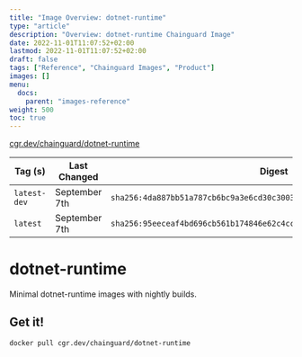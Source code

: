 ```yaml
---
title: "Image Overview: dotnet-runtime"
type: "article"
description: "Overview: dotnet-runtime Chainguard Image"
date: 2022-11-01T11:07:52+02:00
lastmod: 2022-11-01T11:07:52+02:00
draft: false
tags: ["Reference", "Chainguard Images", "Product"]
images: []
menu:
  docs:
    parent: "images-reference"
weight: 500
toc: true
---
```


[cgr.dev/chainguard/dotnet-runtime](https://github.com/chainguard-images/images/tree/main/images/dotnet-runtime)

| Tag (s)       | Last Changed  | Digest                                                                    |
|---------------|---------------|---------------------------------------------------------------------------|
|  `latest-dev` | September 7th | `sha256:4da887bb51a787cb6bc9a3e6cd30c3003e97ef6067e9a09b46dac7ebe049d615` |
|  `latest`     | September 7th | `sha256:95eeceaf4bd696cb561b174846e62c4cc3e7ac97273615582b4c60f8418a4ccc` |

# dotnet-runtime

Minimal dotnet-runtime images with nightly builds.

## Get it!

```shell
docker pull cgr.dev/chainguard/dotnet-runtime
```
